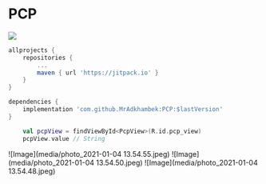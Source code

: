 # PCP

[![](https://jitpack.io/v/MrAdkhambek/PCP.svg)](https://jitpack.io/#MrAdkhambek/PCP)

```gradle
allprojects {
    repositories {
        ...
        maven { url 'https://jitpack.io' }
    }
}
```

```gradle
dependencies {
    implementation 'com.github.MrAdkhambek:PCP:$lastVersion'
}
```

```kotlin
    val pcpView = findViewById<PcpView>(R.id.pcp_view)
    pcpView.value // String
```

![Image](media/photo_2021-01-04 13.54.55.jpeg)
![Image](media/photo_2021-01-04 13.54.50.jpeg)
![Image](media/photo_2021-01-04 13.54.48.jpeg)
